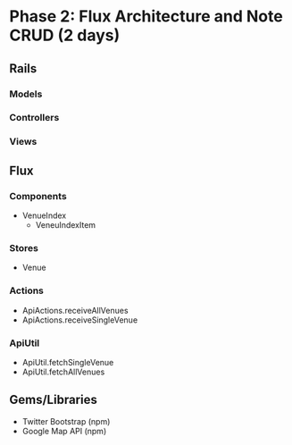 # Phase 2: Flux Architecture and Note CRUD (2 days)

## Rails
### Models

### Controllers

### Views

## Flux
### Components
* VenueIndex
  - VeneuIndexItem


### Stores
* Venue


### Actions
* ApiActions.receiveAllVenues
* ApiActions.receiveSingleVenue


### ApiUtil
* ApiUtil.fetchSingleVenue
* ApiUtil.fetchAllVenues


## Gems/Libraries
* Twitter Bootstrap (npm)
* Google Map API (npm)

